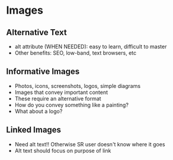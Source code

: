 # Images

## Alternative Text
- alt attribute (WHEN NEEDED): easy to learn, difficult to master
- Other benefits: SEO, low-band, text browsers, etc

## Informative Images
- Photos, icons, screenshots, logos, simple diagrams
- Images that convey important content
- These require an alternative format
- How do you convey something like a painting?
- What about a logo?

## Linked Images
- Need alt text!! Otherwise SR user doesn't know where it goes
- Alt text should focus on purpose of link
